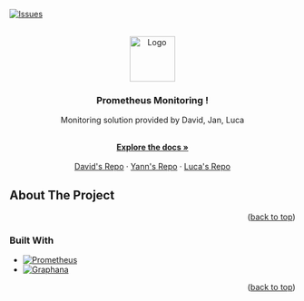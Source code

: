 <a name="readme-top"></a>

[![Issues][issues-shield]][issues-url]



<!-- PROJECT LOGO -->
<br />
<div align="center">
  <a href="https://github.com/othneildrew/Best-README-Template">
    <img src="https://upload.wikimedia.org/wikipedia/commons/thumb/3/38/Prometheus_software_logo.svg/800px-Prometheus_software_logo.svg.png" alt="Logo" width="80" height="80">
  </a>

  <h3 align="center"> Prometheus Monitoring !</h3>
Monitoring solution provided by David, Jan, Luca
  <p align="center">
    <br />
    <a href="https://github.com/othneildrew/Best-README-Template"><strong>Explore the docs »</strong></a>
    <br />
    <br />
    <a href="https://github.com/DavidRoulet">David's Repo</a>
    ·
    <a href="https://github.com/Enelg52/">Yann's Repo</a>
    ·
    <a href="https://github.com/LucaBassi">Luca's Repo</a>
  </p>
</div>





<!-- ABOUT THE PROJECT -->
## About The Project


<p align="right">(<a href="#readme-top">back to top</a>)</p>


### Built With

* [![Prometheus][Prometheus.io]][Prometheus-url]
* [![Graphana][Graphana.io]][Graphana-url]


<p align="right">(<a href="#readme-top">back to top</a>)</p>


<!-- MARKDOWN LINKS & IMAGES -->
<!-- https://www.markdownguide.org/basic-syntax/#reference-style-links -->

[issues-shield]: https://img.shields.io/badge/-Issues-blue?style=for-the-badge&logo=appveyor
[issues-url]: https://github.com/CPNV-MON1/Prometheus/issues

[Prometheus.io]: https://img.shields.io/badge/Prometheus-red?style=for-the-badge
[Prometheus-url]: https://prometheus.io/

[Graphana.io]: https://img.shields.io/badge/-Graphana-orange?style=for-the-badge
[Graphana-url]: https://grafana.com/

